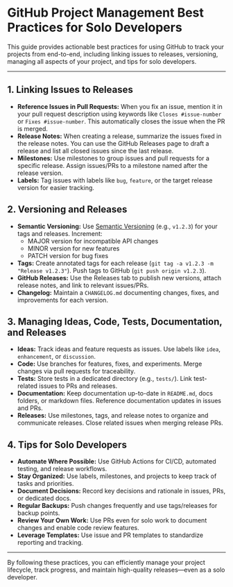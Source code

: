 # GitHub Project Management Best Practices for Solo Developers

This guide provides actionable best practices for using GitHub to track your projects from end-to-end, including linking issues to releases, versioning, managing all aspects of your project, and tips for solo developers.

---

## 1. Linking Issues to Releases

- **Reference Issues in Pull Requests:** When you fix an issue, mention it in your pull request description using keywords like `Closes #issue-number` or `Fixes #issue-number`. This automatically closes the issue when the PR is merged.
- **Release Notes:** When creating a release, summarize the issues fixed in the release notes. You can use the GitHub Releases page to draft a release and list all closed issues since the last release.
- **Milestones:** Use milestones to group issues and pull requests for a specific release. Assign issues/PRs to a milestone named after the release version.
- **Labels:** Tag issues with labels like `bug`, `feature`, or the target release version for easier tracking.

## 2. Versioning and Releases

- **Semantic Versioning:** Use [Semantic Versioning](https://semver.org/) (e.g., `v1.2.3`) for your tags and releases. Increment:
  - MAJOR version for incompatible API changes
  - MINOR version for new features
  - PATCH version for bug fixes
- **Tags:** Create annotated tags for each release (`git tag -a v1.2.3 -m "Release v1.2.3"`). Push tags to GitHub (`git push origin v1.2.3`).
- **GitHub Releases:** Use the Releases tab to publish new versions, attach release notes, and link to relevant issues/PRs.
- **Changelog:** Maintain a `CHANGELOG.md` documenting changes, fixes, and improvements for each version.

## 3. Managing Ideas, Code, Tests, Documentation, and Releases

- **Ideas:** Track ideas and feature requests as issues. Use labels like `idea`, `enhancement`, or `discussion`.
- **Code:** Use branches for features, fixes, and experiments. Merge changes via pull requests for traceability.
- **Tests:** Store tests in a dedicated directory (e.g., `tests/`). Link test-related issues to PRs and releases.
- **Documentation:** Keep documentation up-to-date in `README.md`, docs folders, or markdown files. Reference documentation updates in issues and PRs.
- **Releases:** Use milestones, tags, and release notes to organize and communicate releases. Close related issues when merging release PRs.

## 4. Tips for Solo Developers

- **Automate Where Possible:** Use GitHub Actions for CI/CD, automated testing, and release workflows.
- **Stay Organized:** Use labels, milestones, and projects to keep track of tasks and priorities.
- **Document Decisions:** Record key decisions and rationale in issues, PRs, or dedicated docs.
- **Regular Backups:** Push changes frequently and use tags/releases for backup points.
- **Review Your Own Work:** Use PRs even for solo work to document changes and enable code review features.
- **Leverage Templates:** Use issue and PR templates to standardize reporting and tracking.

---

By following these practices, you can efficiently manage your project lifecycle, track progress, and maintain high-quality releases—even as a solo developer.
